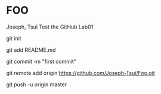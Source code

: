 # FOO
Joseph, Tsui Test the GitHub Lab01

git init

git add README.md

git commit -m "first commit"

git remote add origin https://github.com/Joseph-Tsui/Foo.git

git push -u origin master
